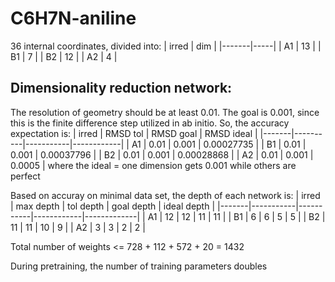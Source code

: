 # C6H7N-aniline
36 internal coordinates, divided into:
| irred | dim |
|-------|-----|
|  A1   | 13  |
|  B1   |  7  |
|  B2   | 12  |
|  A2   |  4  |

## Dimensionality reduction network:
The resolution of geometry should be at least 0.01. The goal is 0.001, since this is the finite difference step utilized in ab initio. So, the accuracy expectation is:
| irred | RMSD tol | RMSD goal | RMSD ideal |
|-------|----------|-----------|------------|
|  A1   |   0.01   |   0.001   | 0.00027735 |
|  B1   |   0.01   |   0.001   | 0.00037796 |
|  B2   |   0.01   |   0.001   | 0.00028868 |
|  A2   |   0.01   |   0.001   | 0.0005     |
where the ideal = one dimension gets 0.001 while others are perfect

Based on accuray on minimal data set, the depth of each network is:
| irred | max depth | tol depth | goal depth | ideal depth |
|-------|-----------|-----------|------------|-------------|
|  A1   |    12     |    12     |    11      |     11      |
|  B1   |     6     |     6     |     5      |      5      |
|  B2   |    11     |    11     |    10      |      9      |
|  A2   |     3     |     3     |     2      |      2      |

Total number of weights <= 728 + 112 + 572 + 20 = 1432

During pretraining, the number of training parameters doubles
